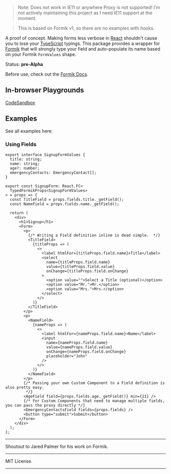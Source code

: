 > Note: Does not work in IE11 or anywhere Proxy is not supported! I'm not actively maintaining this project as I need IE11 support at the moment.

> This is based on Formik v1, so there are no examples with hooks.

A proof of concept. Making forms less verbose in [React](https://github.com/facebook/react) shouldn't cause you to lose your [TypeScript](https://typescriptlang.org) typings. This package provides a wrapper for [Formik](https://github.com/jaredpalmer/formik/) that will strongly type your field and auto-populate its name based on your Formik `FormValues` shape.

Status: **pre-Alpha**

Before use, check out the [Formik Docs](https://jaredpalmer.com/formik/docs/overview).

## In-browser Playgrounds

[CodeSandbox](https://codesandbox.io/s/formik-typed-fzge9)

## Examples

See all examples here:

### Using Fields

```tsx
export interface SignupFormValues {
  title: string;
  name: string;
  age?: number;
  emergencyContacts: EmergencyContact[];
}

export const SignupForm: React.FC<
  TypedFormikProps<SignupFormValues>
> = props => {
  const TitleField = props.fields.title._getField();
  const NameField = props.fields.name._getField();

  return (
    <div>
      <h1>Signup</h1>
      <Form>
        <p>
          {/* Writing a Field definition inline is dead simple.  */}
          <TitleField>
            {titleProps => (
              <>
                <label htmlFor={titleProps.field.name}>Title</label>
                <select
                  name={titleProps.field.name}
                  value={titleProps.field.value}
                  onChange={titleProps.field.onChange}
                >
                  <option value="">Select a Title (optional)</option>
                  <option value="Mr.">Mr.</option>
                  <option value="Mrs.">Mrs.</option>
                </select>
              </>
            )}
          </TitleField>
        </p>
        <p>
          <NameField>
            {nameProps => (
              <>
                <label htmlFor={nameProps.field.name}>Name</label>
                <input
                  name={nameProps.field.name}
                  value={nameProps.field.value}
                  onChange={nameProps.field.onChange}
                  placeholder="John"
                />
              </>
            )}
          </NameField>
        </p>
        {/* Passing your own Custom Component to a Field definition is also pretty easy.
         */}
        <AgeField field={props.fields.age._getField()} min={21} />
        {/* For Custom Components that need to manage multiple fields, you can pass the proxy directly */}
        <EmergencyContactsField fields={props.fields} />
        <button type="submit">Submit</button>
      </Form>
    </div>
  );
};
```

---

Shoutout to Jared Palmer for his work on Formik.

---

MIT License.

---
